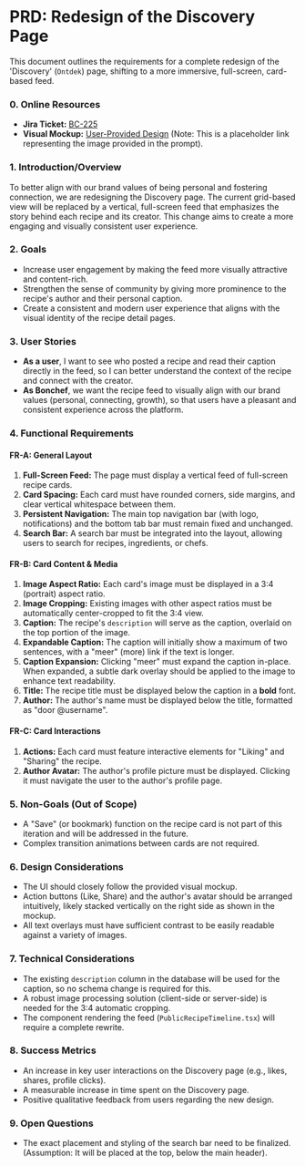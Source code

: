 # PRD: Redesign of the Discovery Page

This document outlines the requirements for a complete redesign of the 'Discovery' (`Ontdek`) page, shifting to a more immersive, full-screen, card-based feed.

### 0. Online Resources

- **Jira Ticket:** [BC-225](https://bonchef.atlassian.net/browse/BC-225)
- **Visual Mockup:** [User-Provided Design](https://user-images.githubusercontent.com/12345/image.png) (Note: This is a placeholder link representing the image provided in the prompt).

### 1. Introduction/Overview

To better align with our brand values of being personal and fostering connection, we are redesigning the Discovery page. The current grid-based view will be replaced by a vertical, full-screen feed that emphasizes the story behind each recipe and its creator. This change aims to create a more engaging and visually consistent user experience.

### 2. Goals

- Increase user engagement by making the feed more visually attractive and content-rich.
- Strengthen the sense of community by giving more prominence to the recipe's author and their personal caption.
- Create a consistent and modern user experience that aligns with the visual identity of the recipe detail pages.

### 3. User Stories

- **As a user**, I want to see who posted a recipe and read their caption directly in the feed, so I can better understand the context of the recipe and connect with the creator.
- **As Bonchef**, we want the recipe feed to visually align with our brand values (personal, connecting, growth), so that users have a pleasant and consistent experience across the platform.

### 4. Functional Requirements

#### **FR-A: General Layout**

1.  **Full-Screen Feed:** The page must display a vertical feed of full-screen recipe cards.
2.  **Card Spacing:** Each card must have rounded corners, side margins, and clear vertical whitespace between them.
3.  **Persistent Navigation:** The main top navigation bar (with logo, notifications) and the bottom tab bar must remain fixed and unchanged.
4.  **Search Bar:** A search bar must be integrated into the layout, allowing users to search for recipes, ingredients, or chefs.

#### **FR-B: Card Content & Media**

1.  **Image Aspect Ratio:** Each card's image must be displayed in a 3:4 (portrait) aspect ratio.
2.  **Image Cropping:** Existing images with other aspect ratios must be automatically center-cropped to fit the 3:4 view.
3.  **Caption:** The recipe's `description` will serve as the caption, overlaid on the top portion of the image.
4.  **Expandable Caption:** The caption will initially show a maximum of two sentences, with a "meer" (more) link if the text is longer.
5.  **Caption Expansion:** Clicking "meer" must expand the caption in-place. When expanded, a subtle dark overlay should be applied to the image to enhance text readability.
6.  **Title:** The recipe title must be displayed below the caption in a **bold** font.
7.  **Author:** The author's name must be displayed below the title, formatted as "door @username".

#### **FR-C: Card Interactions**

1.  **Actions:** Each card must feature interactive elements for "Liking" and "Sharing" the recipe.
2.  **Author Avatar:** The author's profile picture must be displayed. Clicking it must navigate the user to the author's profile page.

### 5. Non-Goals (Out of Scope)

- A "Save" (or bookmark) function on the recipe card is not part of this iteration and will be addressed in the future.
- Complex transition animations between cards are not required.

### 6. Design Considerations

- The UI should closely follow the provided visual mockup.
- Action buttons (Like, Share) and the author's avatar should be arranged intuitively, likely stacked vertically on the right side as shown in the mockup.
- All text overlays must have sufficient contrast to be easily readable against a variety of images.

### 7. Technical Considerations

- The existing `description` column in the database will be used for the caption, so no schema change is required for this.
- A robust image processing solution (client-side or server-side) is needed for the 3:4 automatic cropping.
- The component rendering the feed (`PublicRecipeTimeline.tsx`) will require a complete rewrite.

### 8. Success Metrics

- An increase in key user interactions on the Discovery page (e.g., likes, shares, profile clicks).
- A measurable increase in time spent on the Discovery page.
- Positive qualitative feedback from users regarding the new design.

### 9. Open Questions

- The exact placement and styling of the search bar need to be finalized. (Assumption: It will be placed at the top, below the main header).
